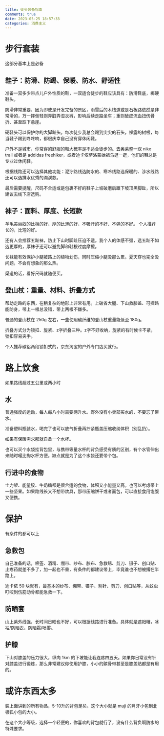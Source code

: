 ```yaml
---
title: 徒步装备指南
comments: true
date: 2023-05-25 18:57:33
categories: 消费主义
---
```


# 步行套装

这部分基本上是必备

## 鞋子：防滑、防踢、保暖、防水、舒适性

准备一双多少带点儿户外性质的鞋，一双适合徒步的鞋应该具有：防滑鞋底，梆硬鞋头。

防滑非常重要，因为即使是开发完备的景区，雨雪后的木栈道或是石板路依然是非常滑的，万一摔倒轻则弄脏弄湿衣裤，影响后续走路坐车；重则破皮流血扭伤骨折、甚至跌下悬崖。

硬鞋头可以保护你的大脚趾头。每次徒步我总会踢到尖尖的石头，裸露的树根，每当鞋子踢到咚咚响，都很庆幸自己没有穿休闲鞋。

户外不是城市，你常穿的舒服的鞋大概率是不适合徒步的。去奥莱整一双 nike trail 或者是 addidas freehiker，或者迪卡侬萨洛蒙始祖鸟逛一逛，他们的鞋总是专业过休闲鞋。

根据线路还可以选择其他功能：泥泞路线选防水的、寒冷线路选保暖的、涉水线路还可以选排水优秀的溯溪款。

最后需要提醒，尺码不合适或是包裹不好的鞋子上坡破磨后跟下坡顶黑脚趾，所以建议去线下店选购。

## 袜子：面料、厚度、长短款

羊毛美丽奴的比棉的好、厚的比薄的好、不吸汗的不好、不弹的不好。
个人推荐长的，比短的好。

还有人会推荐五趾袜，防止下山时脚趾压迫不适。我个人的体感不强，选五趾不如选更厚的，厚袜子还可以避免脚和鞋根过度摩擦。

长袜能有效保护小腿被路上的植物划伤，同时压缩小腿没那么累。夏天穿也完全没问题，不会有想象的那么热。

渠道的话，看好尺码就随便买。


## 登山杖：重量、材料、折叠方式

帮助走路的东西，在稍复杂的地形上非常有用。上破省大腿、下山救膝盖、可探路能防身，带上一根总没错，带上两根不嫌多。

普通的登山杖在 250g 左右，一些使用碳纤维的登山杖重量能低至 180g。

折叠方式分为锁扣、旋紧、z字折叠三种。z字不好收纳，旋紧的有时候卡不紧，锁扣容易夹手。

个人推荐碳铝两段锁扣式的，京东淘宝的户外专门店买就行。

# 路上饮食

如果路线超过五公里或两小时

## 水

普通强度的运动，每人每八小时需要两升水。野外没有小卖部买水的，不要忘了带水。

准备塑料瓶装水，喝完了也可以放气折叠再拧紧瓶盖压缩收纳体积（别乱扔）。

如果有保暖需求那就自备一个水杯。

也可以买个水袋挂背包里，与携带等量水杯的背负感受有质的区别，有个水管伸出来随时嘬比掏水杯方便。缺点就是为了这个水袋还要带个包。

## 行进中的食物

士力架、能量胶、牛奶糖都是很合适的食物，体积又小能量又高。也可以考虑带上一些坚果。如果路线长又不想带炊具，那带压缩饼干或者面包，可以直接食用饱腹又便携。

# 保护

有条件的都可以上

## 急救包

自己准备的话，棉签、酒精、绷带、纱布、胶布、急救毯、剪刀、镊子、创口贴、止疼药就差不多了，加一起也不重，有条件的都建议带上，毕竟谁也不想被撂在半路上。

迪卡侬 50 块就有，最基本的纱布、绷带、镊子、别针、剪刀、创口贴等，从蚊虫叮咬到伤筋动骨都能急救一下。

## 防晒套

山上紫外线强，长时间日晒也不好，可以根据线路进行准备。具体就是遮阳帽，冰袖/防晒衣，防晒霜/喷雾。

## 护膝

下山对膝盖的压力很大，纵向 1km 的下坡能让我连疼四五天。如果你日常没有针对膝盖进行锻炼，那么非常建议你使用护膝，小小的髌骨带甚至是膝盖贴都是有用的。

# 或许东西太多

装上面讲到的所有物品，5-10升的背包足矣。这个大小就是 muji 的月牙小包到北极狐小包的大小。

在这个大小等级，选择一个轻便的，你喜欢的背包就行了，没有什么背负啊防水的特殊要求。
